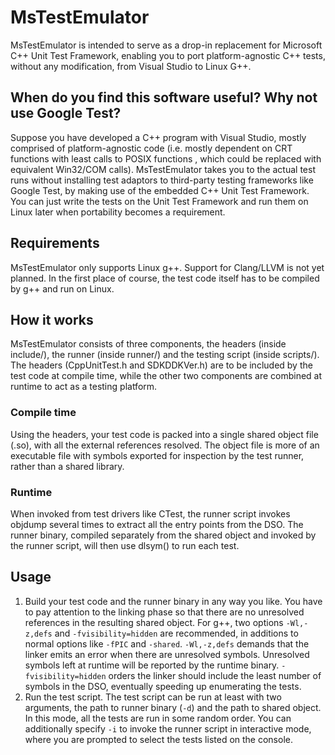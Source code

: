 # MsTestEmulator
MsTestEmulator is intended to serve as a drop-in replacement for Microsoft C++ Unit Test Framework,
enabling you to port platform-agnostic C++ tests, without any modification, from Visual Studio to Linux G++.
## When do you find this software useful? Why not use Google Test?
Suppose you have developed a C++ program with Visual Studio,
mostly comprised of platform-agnostic code (i.e. mostly dependent on CRT functions with least calls to POSIX functions
, which could be replaced with equivalent Win32/COM calls).
MsTestEmulator takes you to the actual test runs without installing test adaptors to third-party testing frameworks like Google Test,
by making use of the embedded C++ Unit Test Framework.
You can just write the tests on the Unit Test Framework and run them on Linux later when portability becomes a requirement.
## Requirements
MsTestEmulator only supports Linux g++. Support for Clang/LLVM is not yet planned.
In the first place of course, the test code itself has to be compiled by g++ and run on Linux.
## How it works
MsTestEmulator consists of three components, the headers (inside include/), the runner (inside runner/) and the testing script (inside scripts/).
The headers (CppUnitTest.h and SDKDDKVer.h) are to be included by the test code at compile time,
while the other two components are combined at runtime to act as a testing platform.
### Compile time
Using the headers, your test code is packed into a single shared object file (.so),
with all the external references resolved.
The object file is more of an executable file with symbols exported for inspection by the test runner,
rather than a shared library.
### Runtime
When invoked from test drivers like CTest, the runner script invokes objdump several times to extract all the entry points from the DSO.
The runner binary, compiled separately from the shared object and invoked by the runner script,
will then use dlsym() to run each test.
## Usage
1. Build your test code and the runner binary in any way you like.
You have to pay attention to the linking phase so that there are no unresolved references in the resulting shared object.
For g++, two options ```-Wl,-z,defs``` and ```-fvisibility=hidden``` are recommended, in additions to normal options like ```-fPIC``` and ```-shared```.
```-Wl,-z,defs``` demands that the linker emits an error when there are unresolved symbols.
Unresolved symbols left at runtime will be reported by the runtime binary.
```-fvisibility=hidden``` orders the linker should include the least number of symbols in the DSO,
eventually speeding up enumerating the tests.
2. Run the test script.
The test script can be run at least with two arguments, the path to runner binary (```-d```) and the path to shared object.
In this mode, all the tests are run in some random order.
You can additionally specify ```-i``` to invoke the runner script in interactive mode,
where you are prompted to select the tests listed on the console.
